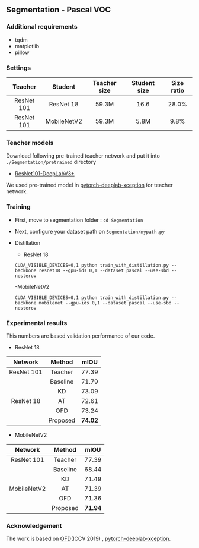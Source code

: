 ## Segmentation - Pascal VOC

### Additional requirements

- tqdm
- matplotlib 
- pillow

### Settings

|   Teacher  |  Student  | Teacher size | Student size | Size ratio |
|:----------:|:---------:|:------------:|:------------:|:----------:|
| ResNet 101 | ResNet 18 |    59.3M    |    16.6    |   28.0%   |
| ResNet 101 | MobileNetV2 |    59.3M    |     5.8M    |   9.8%   |


### Teacher models
Download following pre-trained teacher network and put it into ```./Segmentation/pretrained``` directory
- [ResNet101-DeepLabV3+](https://drive.google.com/open?id=1Pz2OT5KoSNvU5rc3w5d2R8_0OBkKSkLR)

We used pre-trained model in [pytorch-deeplab-xception](https://github.com/jfzhang95/pytorch-deeplab-xception) for teacher network.

### Training

- First, move to segmentation folder : ```cd Segmentation```

- Next, configure your dataset path on ```Segmentation/mypath.py```

- Distillation
  - ResNet 18
  ```shell script
  CUDA_VISIBLE_DEVICES=0,1 python train_with_distillation.py --backbone resnet18 --gpu-ids 0,1 --dataset pascal --use-sbd --nesterov
  ```
  
  -MobileNetV2
  ```shell script
  CUDA_VISIBLE_DEVICES=0,1 python train_with_distillation.py --backbone mobilenet --gpu-ids 0,1 --dataset pascal --use-sbd --nesterov
  ```

### Experimental results

This numbers are based validation performance of our code.

- ResNet 18

|   Network  |  Method  | mIOU |
|:----------:|:--------:|:----------:|
| ResNet 101 |  Teacher |   77.39   |
|  | Baseline |   71.79   |
|  |    KD    |   73.09   |
| ResNet 18 |    AT    |   72.61   |
|  | OFD | 73.24 |
|  | Proposed | __74.02__ |

- MobileNetV2

|  Network  |  Method  |  mIOU |
|:---------:|:--------:|:-----:|
| ResNet 101 |  Teacher | 77.39 |
|  | Baseline | 68.44 |
|  |    KD    |   71.49   |
| MobileNetV2 |    AT    |   71.39   |
|  | OFD | 71.36 |
|  | Proposed | __71.94__ |

### Acknowledgement

The work is based on [OFD](https://github.com/clovaai/overhaul-distillation)(ICCV 2019) , [pytorch-deeplab-xception](https://github.com/jfzhang95/pytorch-deeplab-xception).
